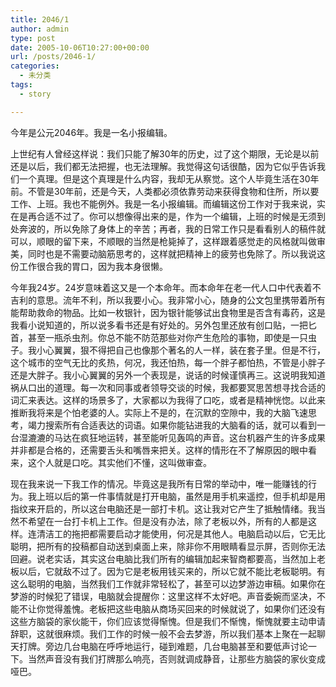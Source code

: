 ```yaml
---
title: 2046/1
author: admin
type: post
date: 2005-10-06T10:27:00+00:00
url: /posts/2046-1/
categories:
  - 未分类
tags:
  - story

---
```

今年是公元2046年。我是一名小报编辑。

上世纪有人曾经这样说：我们只能了解30年的历史，过了这个期限，无论是以前还是以后，我们都无法把握，也无法理解。我觉得这句话很酷，因为它似乎告诉我们一个真理。但是这个真理是什么内容，我却无从察觉。这个人毕竟生活在30年前。不管是30年前，还是今天，人类都必须依靠劳动来获得食物和住所，所以要工作、上班。我也不能例外。我是一名小报编辑。而编辑这份工作对于我来说，实在是再合适不过了。你可以想像得出来的是，作为一个编辑，上班的时候是无须到处奔波的，所以免除了身体上的辛苦；再者，我的日常工作只是看看别人的稿件就可以，顺眼的留下来，不顺眼的当然是枪毙掉了，这样跟着感觉走的风格就叫做审美，同时也是不需要动脑筋思考的，这样就把精神上的疲劳也免除了。所以我说这份工作很合我的胃口，因为我本身很懒。

今年我24岁。24岁意味着这又是一个本命年。而本命年在老一代人口中代表着不吉利的意思。流年不利，所以我要小心。我非常小心，随身的公文包里携带着所有能帮助救命的物品。比如一枚银针，因为银针能够试出食物里是否含有毒药，这是我看小说知道的，所以说多看书还是有好处的。另外包里还放有创口贴，一把匕首，甚至一瓶杀虫剂。你总不能不防范那些对你产生危险的事物，即使是一只虫子。我小心翼翼，狠不得把自己也像那个著名的人一样，装在套子里。但是不行，这个城市的空气无比的炙热，何况，我还怕热，每一个胖子都怕热，不管是小胖子还是大胖子。我小心翼翼的另外一个表现是，说话的时候谨慎再三。这说明我知道祸从口出的道理。每一次和同事或者领导交谈的时候，我都要冥思苦想寻找合适的词汇来表达。这样的场景多了，大家都以为我得了口吃，或者是精神恍惚。以此来推断我将来是个怕老婆的人。实际上不是的，在沉默的空隙中，我的大脑飞速思考，竭力搜索所有合适表达的词语。如果你能钻进我的大脑看的话，就可以看到一台湿漉漉的马达在疯狂地运转，甚至能听见轰鸣的声音。这台机器产生的许多成果并非都是合格的，还需要舌头和嘴唇来把关。这样的情形在不了解原因的眼中看来，这个人就是口吃。其实他们不懂，这叫做审查。

现在我来说一下我工作的情况。毕竟这是我所有日常的举动中，唯一能赚钱的行为。我上班以后的第一件事情就是打开电脑，虽然是用手机来遥控，但手机却是用指纹来开启的，所以这台电脑还是一部打卡机。这让我对它产生了抵触情绪。我当然不希望在一台打卡机上工作。但是没有办法，除了老板以外，所有的人都是这样。连清洁工的拖把都需要启动才能使用，何况是其他人。电脑启动以后，它无比聪明，把所有的投稿都自动送到桌面上来，除非你不用眼睛看显示屏，否则你无法回避。说老实话，其实这台电脑比我们所有的编辑加起来智商都要高，当然加上老板以后，它就敌不过了。因为它是老板用钱买来的，所以它就不能比老板聪明。有这么聪明的电脑，当然我们工作就非常轻松了，甚至可以边梦游边审稿。如果你在梦游的时候犯了错误，电脑就会提醒你：这里这样不太好吧。声音委婉而坚决，不能不让你觉得羞愧。老板把这些电脑从商场买回来的时候就说了，如果你们还没有这些方脑袋的家伙能干，你们应该觉得惭愧。但是我们不惭愧，惭愧就要主动申请辞职，这就很麻烦。我们工作的时候一般不会去梦游，所以我们基本上聚在一起聊天打牌。旁边几台电脑在呼呼地运行，碰到难题，几台电脑甚至和要低声讨论一下。当然声音没有我们打牌那么响亮，否则就调成静音，让那些方脑袋的家伙变成哑巴。